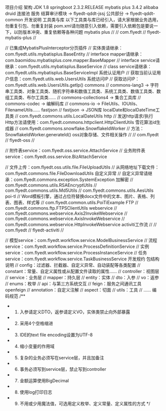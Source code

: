 项目介绍
架构
JDK 1.8
springboot 2.3.2.RELEASE
mybatis plus 3.4.2
alibaba druid 连接池
服务
结算审计模块 -> flyedt-qddt-jssj
公共部分 -> flyedt-qddt-common
开发说明
工具类与库
以下工具类与库已经引入，请大家根据业务选用，勿重复引包、勿重复封装
pom.xml请勿随意引入依赖，需要引入依赖包是要说一下，以防版本冲突、重复依赖等各种问题
mybatis plus
// <dependency>
//     <groupId>com.flyedt</groupId>
//     <artifactId>flyedt-mybatis-plus</artifactId>
// </dependency>

// 已集成MybatisPlusInterceptor分页插件
// 实体类请继承：com.flyedt.utils.mybatisplus.BaseEntity
// interface mapper请继承：com.baomidou.mybatisplus.core.mapper.BaseMapper
// interface service请继承：com.flyedt.utils.mybatisplus.BaseService
// class service请继承：com.flyedt.utils.mybatisplus.BaseServiceImpl
系统认证用户
// 获取当前认证用户信息：com.flyedt.utils.web.UsersUtils
系统访问IP
// 获取访问IP：com.flyedt.utils.web.UsersUtils.getIp()
commons
// commons-lang3 -> 字符串工具类、对象工具类、随机字符串和数值工具类、系统工具类、数值工具类、数组工具类、布尔工具类……
// commons-collections4 -> 集合工具库
// commons-codec -> 编解码库
// commons-io -> FileUtils、IOUtils、FilenameUtils……
fastjson
// fastjson -> JSON库
localDate和localDateTime工具类
// com.flyedt.commons.utils.LocalDateUtils
http
// 发送http请求/执行Http方法请使用：com.flyedt.commons.httpclient.HttpClientUtils
雪花算法id生成器
// com.flyedt.commons.snowflake.SnowflakeIdWorker
// 方法：SnowflakeIdWorker.generateId()
oss对象存储、文件相关操作
// <dependency>
//     <groupId>com.flyedt</groupId>
//     <artifactId>flyedt-oss</artifactId>
// </dependency>

// 附件表service：com.flyedt.oss.service.AttachService
// 业务附件表service：com.flyedt.oss.service.BizAttachService

// 文件上传：com.flyedt.oss.utils.file.FileUploadUtils
// 从网络地址下载文件：com.flyedt.commons.file.FileDownloadUtils
自定义异常
// 自定义异常请继承：com.flyedt.commons.exception.SystemException
加解密
// com.flyedt.commons.utils.RSAEncryptUtils
// com.flyedt.commons.utils.Md5Utils
// com.flyedt.commons.utils.AesUtils
poi-tl
// Word模板引擎，通过占位符替换docx文件中的文本、图片、表格、列表、图表、样式等
// com.flyedt.common.utils.PoiTiExample
FTP
// com.flyedt.commons.ftp.FTPSClientUtils
webservice
// com.flyedt.commons.webservice.Axis2InvokeWebservice
// com.flyedt.commons.webservice.AxisInvokeWebservice
// com.flyedt.commons.webservice.HttpInvokeWebservice
activiti工作流
// <dependency>
//     <groupId>com.flyedt</groupId>
//     <artifactId>flyedt-activiti</artifactId>
// </dependency>

// 模型service：com.flyedt.workflow.service.ModelBusinessService
// 流程service：com.flyedt.workflow.service.ProcessDefinitionService
// 实例service：com.flyedt.workflow.service.ProcessInstanceService
// 任务service：com.flyedt.workflow.service.TaskBusinessService
开发规约
包结构说明
// config：过滤器、拦截器、自定义异常、自动装配等各类配置
// constant：常量、自定义属性或从配置文件读取的属性……
// controller：视图层
// service：业务层
// mapper：持久层
// entity：实体
// dto：入参
// vo：返参
// enums：枚举
// api：与第三方系统交互
// feign：服务之间通讯工具openfeign
// annotation：自定义注解
// aspect：切面
// utils：工具
// ……
编码规范
/**
* 1. 入参请定义DTO，返参请定义VO，实体类禁止向外部暴露
* 2. 采⽤4个空格缩进
* 3. IDE的text file encoding设置为UTF-8
* 4. 缩⼩变量的作⽤域
* 5. 复杂的业务必须写在service层，并且加备注
* 6. 事务必须写到service层，禁止写到controller
* 7. ⾦额运算使⽤BigDecimal
* 8. 使⽤log打印⽇志
* 9. 不用或少用魔法值，可选用定义枚举、定义常量、定义属性的方式
     */